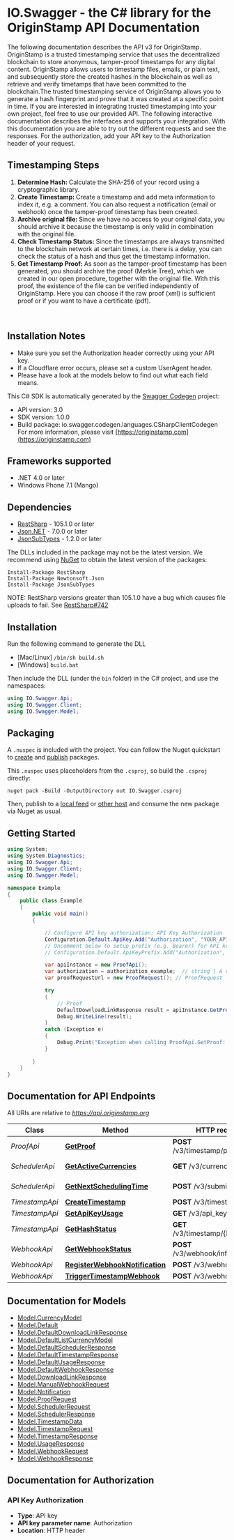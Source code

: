 # IO.Swagger - the C# library for the OriginStamp API Documentation

The following documentation describes the API v3 for OriginStamp. OriginStamp is a trusted timestamping service that uses the decentralized blockchain to store anonymous, tamper-proof timestamps for any digital content. OriginStamp allows users to timestamp files, emails, or plain text, and subsequently store the created hashes in the blockchain as well as retrieve and verify timetamps that have been committed to the blockchain.The trusted timestamping service of OriginStamp allows you to generate a hash fingerprint and prove that it was created at a specific point in time. If you are interested in integrating trusted timestamping into your own project, feel free to use our provided API. The following interactive documentation describes the interfaces and supports your integration. With this documentation you are able to try out the different requests and see the responses. For the authorization, add your API key to the Authorization header of your request.<br/><h2>Timestamping Steps</h2><ol><li><strong>Determine Hash: </strong> Calculate the SHA-256 of your record using a cryptographic library.</li><li><strong>Create Timestamp: </strong>Create a timestamp and add meta information to index it, e.g. a comment. You can also request a notification (email or webhook) once the tamper-proof timestamp has been created.</li><li><strong>Archive original file: </strong>Since we have no access to your original data, you should archive it because the timestamp is only valid in combination with the original file.</li><li><strong>Check Timestamp Status: </strong>Since the timestamps are always transmitted to the blockchain network at certain times, i.e. there is a delay, you can check the status of a hash and thus get the timestamp information.</li><li><strong>Get Timestamp Proof: </strong>As soon as the tamper-proof timestamp has been generated, you should archive the proof (Merkle Tree), which we created in our open procedure, together with the original file. With this proof, the existence of the file can be verified independently of OriginStamp. Here you can choose if the raw proof (xml) is sufficient proof or if you want to have a certificate (pdf).</li></ol><br/><h2>Installation Notes</h2><ul><li>Make sure you set the Authorization header correctly using your API key.</li><li>If a Cloudflare error occurs, please set a custom UserAgent header.</li><li>Please have a look at the models below to find out what each field means.</li></ul>

This C# SDK is automatically generated by the [Swagger Codegen](https://github.com/swagger-api/swagger-codegen) project:

- API version: 3.0
- SDK version: 1.0.0
- Build package: io.swagger.codegen.languages.CSharpClientCodegen
    For more information, please visit [https://originstamp.com](https://originstamp.com)

<a name="frameworks-supported"></a>
## Frameworks supported
- .NET 4.0 or later
- Windows Phone 7.1 (Mango)

<a name="dependencies"></a>
## Dependencies
- [RestSharp](https://www.nuget.org/packages/RestSharp) - 105.1.0 or later
- [Json.NET](https://www.nuget.org/packages/Newtonsoft.Json/) - 7.0.0 or later
- [JsonSubTypes](https://www.nuget.org/packages/JsonSubTypes/) - 1.2.0 or later

The DLLs included in the package may not be the latest version. We recommend using [NuGet](https://docs.nuget.org/consume/installing-nuget) to obtain the latest version of the packages:
```
Install-Package RestSharp
Install-Package Newtonsoft.Json
Install-Package JsonSubTypes
```

NOTE: RestSharp versions greater than 105.1.0 have a bug which causes file uploads to fail. See [RestSharp#742](https://github.com/restsharp/RestSharp/issues/742)

<a name="installation"></a>
## Installation
Run the following command to generate the DLL
- [Mac/Linux] `/bin/sh build.sh`
- [Windows] `build.bat`

Then include the DLL (under the `bin` folder) in the C# project, and use the namespaces:
```csharp
using IO.Swagger.Api;
using IO.Swagger.Client;
using IO.Swagger.Model;
```
<a name="packaging"></a>
## Packaging

A `.nuspec` is included with the project. You can follow the Nuget quickstart to [create](https://docs.microsoft.com/en-us/nuget/quickstart/create-and-publish-a-package#create-the-package) and [publish](https://docs.microsoft.com/en-us/nuget/quickstart/create-and-publish-a-package#publish-the-package) packages.

This `.nuspec` uses placeholders from the `.csproj`, so build the `.csproj` directly:

```
nuget pack -Build -OutputDirectory out IO.Swagger.csproj
```

Then, publish to a [local feed](https://docs.microsoft.com/en-us/nuget/hosting-packages/local-feeds) or [other host](https://docs.microsoft.com/en-us/nuget/hosting-packages/overview) and consume the new package via Nuget as usual.

<a name="getting-started"></a>
## Getting Started

```csharp
using System;
using System.Diagnostics;
using IO.Swagger.Api;
using IO.Swagger.Client;
using IO.Swagger.Model;

namespace Example
{
    public class Example
    {
        public void main()
        {

            // Configure API key authorization: API Key Authorization
            Configuration.Default.ApiKey.Add("Authorization", "YOUR_API_KEY");
            // Uncomment below to setup prefix (e.g. Bearer) for API key, if needed
            // Configuration.Default.ApiKeyPrefix.Add("Authorization", "Bearer");

            var apiInstance = new ProofApi();
            var authorization = authorization_example;  // string | A valid API key is essential for authorization to handle the request.
            var proofRequestUrl = new ProofRequest(); // ProofRequest | Information needed to return the proof.

            try
            {
                // Proof
                DefaultDownloadLinkResponse result = apiInstance.GetProof(authorization, proofRequestUrl);
                Debug.WriteLine(result);
            }
            catch (Exception e)
            {
                Debug.Print("Exception when calling ProofApi.GetProof: " + e.Message );
            }

        }
    }
}
```

<a name="documentation-for-api-endpoints"></a>
## Documentation for API Endpoints

All URIs are relative to *https://api.originstamp.org*

Class | Method | HTTP request | Description
------------ | ------------- | ------------- | -------------
*ProofApi* | [**GetProof**](docs/ProofApi.md#getproof) | **POST** /v3/timestamp/proof/url | Proof
*SchedulerApi* | [**GetActiveCurrencies**](docs/SchedulerApi.md#getactivecurrencies) | **GET** /v3/currencies/get | Get active currencies
*SchedulerApi* | [**GetNextSchedulingTime**](docs/SchedulerApi.md#getnextschedulingtime) | **POST** /v3/submission/times | Next scheduler
*TimestampApi* | [**CreateTimestamp**](docs/TimestampApi.md#createtimestamp) | **POST** /v3/timestamp/create | Submission
*TimestampApi* | [**GetApiKeyUsage**](docs/TimestampApi.md#getapikeyusage) | **GET** /v3/api_key/usage | Usage
*TimestampApi* | [**GetHashStatus**](docs/TimestampApi.md#gethashstatus) | **GET** /v3/timestamp/{hash_string} | Status
*WebhookApi* | [**GetWebhookStatus**](docs/WebhookApi.md#getwebhookstatus) | **POST** /v3/webhook/information | Webhook
*WebhookApi* | [**RegisterWebhookNotification**](docs/WebhookApi.md#registerwebhooknotification) | **POST** /v3/webhook/register | Webhook
*WebhookApi* | [**TriggerTimestampWebhook**](docs/WebhookApi.md#triggertimestampwebhook) | **POST** /v3/webhook/start | Dev


<a name="documentation-for-models"></a>
## Documentation for Models

 - [Model.CurrencyModel](docs/CurrencyModel.md)
 - [Model.Default](docs/Default.md)
 - [Model.DefaultDownloadLinkResponse](docs/DefaultDownloadLinkResponse.md)
 - [Model.DefaultListCurrencyModel](docs/DefaultListCurrencyModel.md)
 - [Model.DefaultSchedulerResponse](docs/DefaultSchedulerResponse.md)
 - [Model.DefaultTimestampResponse](docs/DefaultTimestampResponse.md)
 - [Model.DefaultUsageResponse](docs/DefaultUsageResponse.md)
 - [Model.DefaultWebhookResponse](docs/DefaultWebhookResponse.md)
 - [Model.DownloadLinkResponse](docs/DownloadLinkResponse.md)
 - [Model.ManualWebhookRequest](docs/ManualWebhookRequest.md)
 - [Model.Notification](docs/Notification.md)
 - [Model.ProofRequest](docs/ProofRequest.md)
 - [Model.SchedulerRequest](docs/SchedulerRequest.md)
 - [Model.SchedulerResponse](docs/SchedulerResponse.md)
 - [Model.TimestampData](docs/TimestampData.md)
 - [Model.TimestampRequest](docs/TimestampRequest.md)
 - [Model.TimestampResponse](docs/TimestampResponse.md)
 - [Model.UsageResponse](docs/UsageResponse.md)
 - [Model.WebhookRequest](docs/WebhookRequest.md)
 - [Model.WebhookResponse](docs/WebhookResponse.md)


<a name="documentation-for-authorization"></a>
## Documentation for Authorization

<a name="API Key Authorization"></a>
### API Key Authorization

- **Type**: API key
- **API key parameter name**: Authorization
- **Location**: HTTP header

